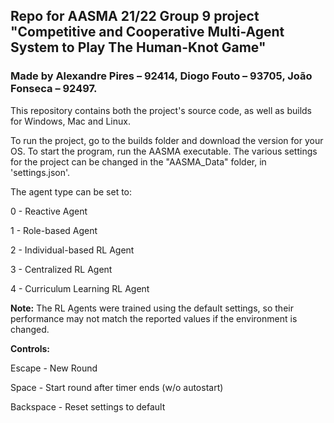 ## Repo for AASMA 21/22 Group 9 project "Competitive and Cooperative Multi-Agent System to Play The Human-Knot Game"
### Made by Alexandre Pires – 92414, Diogo Fouto – 93705, João Fonseca – 92497.

This repository contains both the project's source code, as well as builds for Windows, Mac and Linux.

To run the project, go to the builds folder and download the version for your OS. To start the program, run the AASMA executable. The various settings for the project can be changed in the "AASMA_Data" folder, in 'settings.json'.

The agent type can be set to:

0 - Reactive Agent

1 - Role-based Agent

2 - Individual-based RL Agent

3 - Centralized RL Agent 

4 - Curriculum Learning RL Agent

**Note:** The RL Agents were trained using the default settings, so their performance may not match the reported values if the environment is changed.

**Controls:**

Escape - New Round

Space - Start round after timer ends (w/o autostart)

Backspace - Reset settings to default
